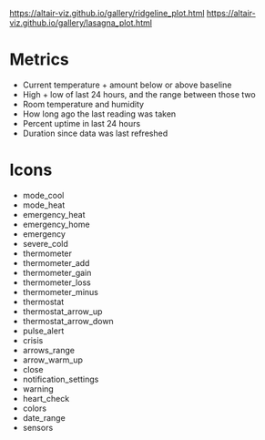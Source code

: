 https://altair-viz.github.io/gallery/ridgeline_plot.html
https://altair-viz.github.io/gallery/lasagna_plot.html



# Metrics
- Current temperature + amount below or above baseline
- High + low of last 24 hours, and the range between those two
- Room temperature and humidity
- How long ago the last reading was taken
- Percent uptime in last 24 hours
- Duration since data was last refreshed

# Icons
- mode_cool
- mode_heat
- emergency_heat
- emergency_home
- emergency
- severe_cold
- thermometer
- thermometer_add
- thermometer_gain
- thermometer_loss
- thermometer_minus
- thermostat
- thermostat_arrow_up
- thermostat_arrow_down
- pulse_alert
- crisis
- arrows_range
- arrow_warm_up
- close
- notification_settings
- warning
- heart_check
- colors
- date_range
- sensors